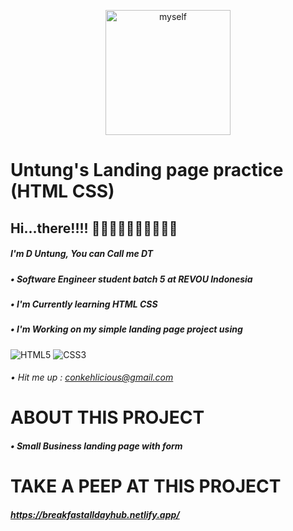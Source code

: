 <p align="center"><img width="200px" src="img/myself.JPG" alt="myself" /></p>


# Untung's Landing page practice (HTML CSS)

## Hi...there!!!! 👋🏻👋🏻👋🏻👋🏻👋🏻
##### I'm D Untung, You can Call me DT 
##### • Software Engineer student batch 5 at REVOU Indonesia

##### • I'm Currently learning HTML CSS
##### • I'm Working on my simple landing page project using 
  ![HTML5](https://img.shields.io/badge/html5-%23E34F26.svg?style=for-the-badge&logo=html5&logoColor=white) ![CSS3](https://img.shields.io/badge/css3-%231572B6.svg?style=for-the-badge&logo=css3&logoColor=white)
###### • Hit me up : conkehlicious@gmail.com

# ABOUT THIS PROJECT
##### • Small Business landing page with form

# TAKE A PEEP AT THIS PROJECT
##### https://breakfastalldayhub.netlify.app/

